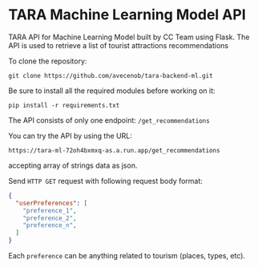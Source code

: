 # TARA Machine Learning Model API

TARA API for Machine Learning Model built by CC Team using Flask. The API is used to retrieve a list of tourist attractions recommendations  

To clone the repository:
```
git clone https://github.com/avecenob/tara-backend-ml.git
```

Be sure to install all the required modules before working on it:  
```
pip install -r requirements.txt
```

The API consists of only one endpoint: ```/get_recommendations``` 

You can try the API by using the URL:
```
https://tara-ml-72oh4bxmxq-as.a.run.app/get_recommendations
```  
accepting array of strings data as json.  

Send ```HTTP GET``` request with following request body format:  
```json
{
  "userPreferences": [
    "preference_1",
    "preference_2",
    "preference_n",
  ]
}
```

Each ```preference``` can be anything related to tourism (places, types, etc).
